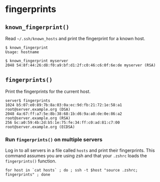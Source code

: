 # fingerprints

## `known_fingerprint()`

Read `~/.ssh/known_hosts` and print the fingerprint for a known host.

```shell
$ known_fingerprint
Usage: hostname
```

```shell
$ known_fingerprint myserver
2048 54:8f:44:26:d8:f0:a9:bf:d1:2f:c0:46:c6:0f:6e:de myserver (RSA)
```

## `fingerprints()`

Print the fingerprints for the current host.

```shell
server$ fingerprints
1024 b5:07:e0:89:7b:8a:03:0a:ec:9d:fb:21:72:1e:58:a1  root@server.example.org (DSA)
2048 4a:67:ff:a7:5e:8b:38:68:1b:d6:9a:a8:de:0e:86:a2  root@server.example.org (RSA)
256 bc:a0:59:4b:2d:b5:1e:75:fe:34:ff:c0:ad:81:c7:00  root@server.example.org (ECDSA)
```

### Run `fingerprints()` on multiple servers

Log in to all servers in a file called `hosts` and print their fingerprints. This command assumes you are using zsh and that your `.zshrc` loads the `fingerprints()` function.

```shell
for host in `cat hosts` ; do ; ssh -t $host "source .zshrc; fingerprints" ; done
```
